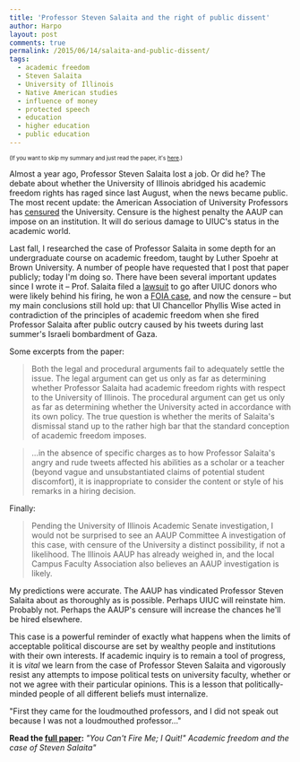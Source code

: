 ```yaml
---
title: 'Professor Steven Salaita and the right of public dissent'
author: Harpo
layout: post
comments: true
permalink: /2015/06/14/salaita-and-public-dissent/
tags:
  - academic freedom
  - Steven Salaita
  - University of Illinois
  - Native American studies
  - influence of money
  - protected speech
  - education
  - higher education
  - public education
---
```

<span style="font-size:.7em;">(If you want to skip my summary and just read the paper, it's [here](#fullpaper).)</span>

Almost a year ago, Professor Steven Salaita lost a job.  Or did he?  The debate about whether the University of Illinois abridged his academic freedom rights has raged since last August, when the news became public.  The most recent update: the American Association of University Professors has [censured](http://chronicle.com/article/AAUP-Censures-U-of-Illinois/230887/) the University.  Censure is the highest penalty the AAUP can impose on an institution.  It will do serious damage to UIUC's status in the academic world.

Last fall, I researched the case of Professor Salaita in some depth for an undergraduate course on academic freedom, taught by Luther Spoehr at Brown University.  A number of people have requested that I post that paper publicly; today I'm doing so.  There have been several important updates since I wrote it – Prof. Salaita filed a [lawsuit](https://www.insidehighered.com/news/2015/01/30/steven-salaitas-long-anticipated-lawsuit-against-u-illinois-includes-twist) to go after UIUC donors who were likely behind his firing, he won a [FOIA case](http://www.news-gazette.com/news/local/2015-06-12/updated-ui-says-email-review-salaita-foia-case-may-take-weeks.html), and now the censure – but my main conclusions still hold up: that UI Chancellor Phyllis Wise acted in contradiction of the principles of academic freedom when she fired Professor Salaita after public outcry caused by his tweets during last summer's Israeli bombardment of Gaza.

Some excerpts from the paper:
>Both the legal and procedural arguments fail to adequately settle the issue.  The legal argument can get us only as far as determining whether Professor Salaita had academic freedom rights with respect to the University of Illinois.  The procedural argument can get us only as far as determining whether the University acted in accordance with its own policy.  The true question is whether the merits of Salaita's dismissal stand up to the rather high bar that the standard conception of academic freedom imposes.

>...in the absence of specific charges as to how Professor Salaita's angry and rude tweets affected his abilities as a scholar or a teacher (beyond vague and unsubstantiated claims of potential student discomfort), it is inappropriate to consider the content or style of his remarks in a hiring decision.

Finally:
>Pending the University of Illinois Academic Senate investigation, I would not be surprised to see an AAUP Committee A investigation of this case, with censure of the University a distinct possibility, if not a likelihood.  The Illinois AAUP has already weighed in, and the local Campus Faculty Association also believes an AAUP investigation is likely.

My predictions were accurate.  The AAUP has vindicated Professor Steven Salaita about as thoroughly as is possible.  Perhaps UIUC will reinstate him.  Probably not.  Perhaps the AAUP's censure will increase the chances he'll be hired elsewhere.

This case is a powerful reminder of exactly what happens when the limits of acceptable political discourse are set by wealthy people and institutions with their own interests.  If academic inquiry is to remain a tool of progress, it is *vital* we learn from the case of Professor Steven Salaita and vigorously resist any attempts to impose political tests on university faculty, whether or not we agree with their particular opinions.  This is a lesson that politically-minded people of all different beliefs must internalize.

"First they came for the loudmouthed professors, and I did not speak out  because I was not a loudmouthed professor..."

<a name="fullpaper"></a>**Read the [full paper](/assets/media/jekyll/pdf/JaegerSalaita.pdf):** *"You Can't Fire Me; I Quit!"  Academic freedom and the case of Steven Salaita"*